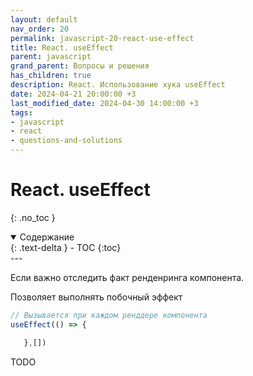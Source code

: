 ```yaml
---
layout: default
nav_order: 20
permalink: javascript-20-react-use-effect
title: React. useEffect
parent: javascript
grand_parent: Вопросы и решения
has_children: true
description: React. Использование хука useEffect
date: 2024-04-21 20:00:00 +3
last_modified_date: 2024-04-30 14:00:00 +3
tags:
- javascript
- react
- questions-and-solutions
---
```


# React. useEffect
{: .no_toc }

<details open markdown="block">
  <summary>
    Содержание
  </summary>
  {: .text-delta }
- TOC
{:toc}
</details>
---

Если важно отследить факт ренденринга компонента.

Позволяет выполнять побочный эффект

````jsx
// Вызывается при каждом ренддере компонента
useEffect(() => {

   },[])
````

TODO